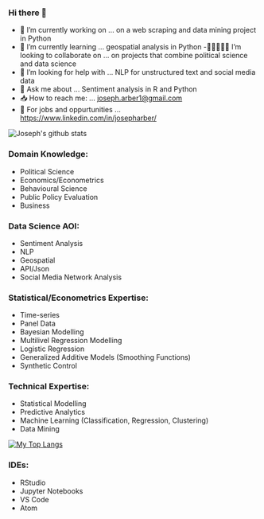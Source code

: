 ### Hi there 👋

- 🔭 I’m currently working on ... on a web scraping and data mining project in Python
- 🌱 I’m currently learning ... geospatial analysis in Python
-🧑🏾‍🤝‍🧑🏾 I’m looking to collaborate on ... on projects that combine political science and data science
- 🤔 I’m looking for help with ... NLP for unstructured text and social media data
- 💬 Ask me about ... Sentiment analysis in R and Python
- 📥 How to reach me: ... joseph.arber1@gmail.com
- 👔 For jobs and oppurtunities ... https://www.linkedin.com/in/josepharber/

 ![Joseph's github stats](https://github-readme-stats.vercel.app/api?username=jUA96&show_icons=true&theme=radical)

### Domain Knowledge:

- Political Science
- Economics/Econometrics
- Behavioural Science
- Public Policy Evaluation
- Business  

### Data Science AOI:

- Sentiment Analysis
- NLP
- Geospatial 
- API/Json 
- Social Media Network Analysis

### Statistical/Econometrics Expertise:

- Time-series
- Panel Data 
- Bayesian Modelling
- Multilivel Regression Modelling
- Logistic Regression
- Generalized Additive Models (Smoothing Functions)
- Synthetic Control

### Technical Expertise:

- Statistical Modelling 
- Predictive Analytics
- Machine Learning (Classification, Regression, Clustering)
- Data Mining

[![My Top Langs](https://github-readme-stats.vercel.app/api/top-langs/?username=JUA96)](https://github.com/JUA96/github-readme-stats&theme=radical)

### IDEs:

- RStudio
- Jupyter Notebooks
- VS Code
- Atom



